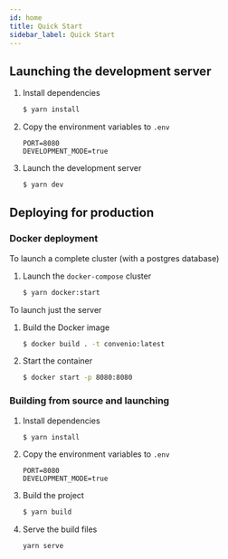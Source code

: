 ```yaml
---
id: home
title: Quick Start
sidebar_label: Quick Start
---
```


## Launching the development server

1. Install dependencies

    ```bash
    $ yarn install
    ```

2. Copy the environment variables to `.env`

   ```env
   PORT=8080
   DEVELOPMENT_MODE=true
   ```

3. Launch the development server

   ```bash
   $ yarn dev
   ```

## Deploying for production

### Docker deployment

To launch a complete cluster (with a postgres database)

1. Launch the `docker-compose` cluster

   ```bash
   $ yarn docker:start
   ```

To launch just the server

1. Build the Docker image

   ```bash
   $ docker build . -t convenio:latest
   ```

2. Start the container

   ```bash
   $ docker start -p 8080:8080
   ```

### Building from source and launching

1. Install dependencies

    ```bash
    $ yarn install
    ```

2. Copy the environment variables to `.env`

   ```env
   PORT=8080
   DEVELOPMENT_MODE=true
   ```

3. Build the project

   ```bash
   $ yarn build
   ```

4. Serve the build files

   ```bash
   yarn serve
   ```